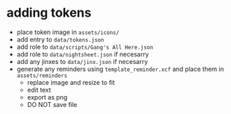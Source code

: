 # adding tokens
- place token image in `assets/icons/`
- add entry to `data/tokens.json`
- add role to `data/scripts/Gang's All Here.json`
- add role to `data/nightsheet.json` if necesarry
- add any jinxes to `data/jinx.json` if necesarry
- generate any reminders using `template_reminder.xcf` and place them in `assets/reminders`
    - replace image and resize to fit
    - edit text
    - export as png
    - DO NOT save file